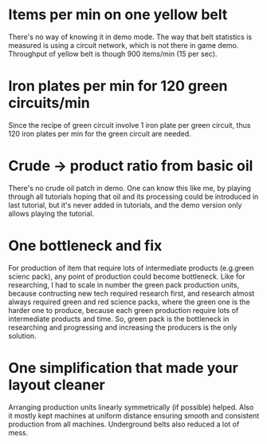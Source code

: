 # Items per min on one yellow belt
There's no way of knowing it in demo mode. The way that belt statistics is measured is using a circuit network, which is not there in game demo. Throughput of yellow belt is though 900 items/min (15 per sec).

# Iron plates per min for 120 green circuits/min
Since the recipe of green circuit involve 1 iron plate per green circuit, thus 120 iron plates per min for the green circuit are needed.

# Crude -> product ratio from basic oil
There's no crude oil patch in demo. One can know this like me, by playing through all tutorials hoping that oil and its processing could be introduced in last tutorial, but it's never added in tutorials, and the demo version only allows playing the tutorial.

# One bottleneck and fix
For production of item that require lots of intermediate products (e.g.green scienc pack), any point of production could become bottleneck. Like for researching, I had to scale in number the green pack production units, because contructing new tech required research first, and research almost always required green and red science packs, where the green one is the harder one to produce, because each green production require lots of intermediate products and time.
So, green pack is the bottleneck in researching and progressing and increasing the producers is the only solution.

# One simplification that made your layout cleaner
Arranging production units linearly symmetrically (if possible) helped. Also it mostly kept machines at uniform distance ensuring smooth and consistent production from all machines. Underground belts also reduced a lot of mess.
